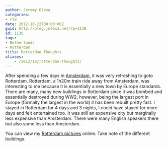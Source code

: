 ```yaml
---
author: Jeremy Olexa
categories:
- rtw
date: 2012-10-22T00:00:00Z
guid: http://blog.jolexa.net/?p=1138
id: 1138
tags:
- Netherlands
- Rotterdam
title: Rotterdam Thoughts
aliases:
    - /2012/10/rotterdam-thoughts/
---
```


After spending a few days in [Amsterdam][1], it was very refreshing to goto Rotterdam. Rotterdam, a 1h20m train ride away from Amsterdam, was interesting to me because it is essentially a new town by Europe standards. There are many, many new buildings in Rotterdam since it was bombed and essentially destroyed during WW2, however, being the largest port in Europe (formally the largest in the world) it has been rebuilt pretty fast. I stayed in Rotterdam for 4 days and 3 nights, I could have stayed for more days and felt entertained too. It was still an expensive city but marginally less expensive than Amsterdam. There were many English speakers there but also some less than Amsterdam.

You can view my [Rotterdam pictures][2] online. Take note of the different buildings.

 [1]: http://blog.jolexa.net/2012/10/a-brief-visit-to-amsterdam/
 [2]: http://www.flickr.com/photos/jolexa/sets/72157631785837069/